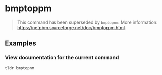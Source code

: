 # bmptoppm

> This command has been superseded by `bmptopnm`. More information: <https://netpbm.sourceforge.net/doc/bmptoppm.html>.

## Examples

### View documentation for the current command

```bash
tldr bmptopnm
```
